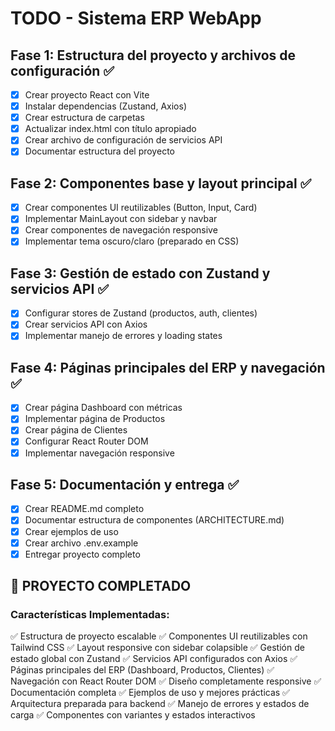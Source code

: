 # TODO - Sistema ERP WebApp

## Fase 1: Estructura del proyecto y archivos de configuración ✅
- [x] Crear proyecto React con Vite
- [x] Instalar dependencias (Zustand, Axios)
- [x] Crear estructura de carpetas
- [x] Actualizar index.html con título apropiado
- [x] Crear archivo de configuración de servicios API
- [x] Documentar estructura del proyecto

## Fase 2: Componentes base y layout principal ✅
- [x] Crear componentes UI reutilizables (Button, Input, Card)
- [x] Implementar MainLayout con sidebar y navbar
- [x] Crear componentes de navegación responsive
- [x] Implementar tema oscuro/claro (preparado en CSS)

## Fase 3: Gestión de estado con Zustand y servicios API ✅
- [x] Configurar stores de Zustand (productos, auth, clientes)
- [x] Crear servicios API con Axios
- [x] Implementar manejo de errores y loading states

## Fase 4: Páginas principales del ERP y navegación ✅
- [x] Crear página Dashboard con métricas
- [x] Implementar página de Productos
- [x] Crear página de Clientes
- [x] Configurar React Router DOM
- [x] Implementar navegación responsive

## Fase 5: Documentación y entrega ✅
- [x] Crear README.md completo
- [x] Documentar estructura de componentes (ARCHITECTURE.md)
- [x] Crear ejemplos de uso
- [x] Crear archivo .env.example
- [x] Entregar proyecto completo

## 🎉 PROYECTO COMPLETADO

### Características Implementadas:
✅ Estructura de proyecto escalable
✅ Componentes UI reutilizables con Tailwind CSS
✅ Layout responsive con sidebar colapsible
✅ Gestión de estado global con Zustand
✅ Servicios API configurados con Axios
✅ Páginas principales del ERP (Dashboard, Productos, Clientes)
✅ Navegación con React Router DOM
✅ Diseño completamente responsive
✅ Documentación completa
✅ Ejemplos de uso y mejores prácticas
✅ Arquitectura preparada para backend
✅ Manejo de errores y estados de carga
✅ Componentes con variantes y estados interactivos

